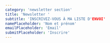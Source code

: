 ```yaml
---
category: 'newsletter section'
title: 'Newsletter '
subtitle: 'INSCRIVEZ-VOUS À MA LISTE D'ENVOI'
namePlaceholder: 'Nom et prénom'
emailPlaceholder: 'Email'
submitPlaceholder: 'Inscrire'
---
```

